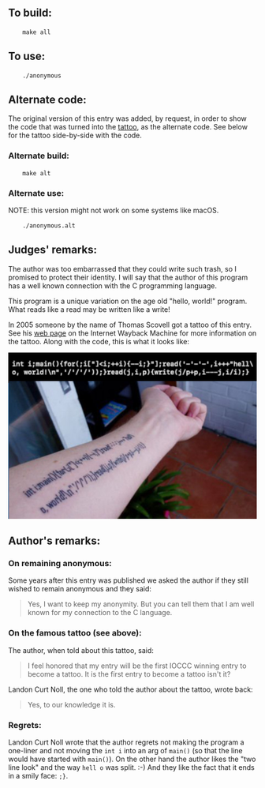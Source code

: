 ## To build:

``` <!---sh-->
    make all
```


## To use:

``` <!---sh-->
    ./anonymous
```


## Alternate code:

The original version of this entry was added, by request,
in order to show the code that was turned into the
[tattoo](https://web.archive.org/web/20070120220721/https://thomasscovell.com/tattoo.php),
as the alternate code. See below for the tattoo side-by-side with the code.


### Alternate build:

``` <!---sh-->
    make alt
```


### Alternate use:

NOTE: this version might not work on some systems like macOS.

``` <!---sh-->
    ./anonymous.alt
```


## Judges' remarks:

The author was too embarrassed that they could write such trash, so I
promised to protect their identity.  I will say that the author of this
program has a well known connection with the C programming language.

This program is a unique variation on the age old "hello, world!" program.  What
reads like a read may be written like a write!

In 2005 someone by the name of Thomas Scovell got a tattoo of this entry. See
his [web
page](https://web.archive.org/web/20070120220721/https://thomasscovell.com/tattoo.php)
on the Internet Wayback Machine for more information on the tattoo. Along with
the code, this is what it looks like:

![1984-anonymous-tattoo.jpg](1984-anonymous-tattoo.jpg)


## Author's remarks:

### On remaining anonymous:

Some years after this entry was published we asked the author if they still
wished to remain anonymous and they said:

> Yes, I want to keep my anonymity.  But you can tell them that I am well known
for my connection to the C language.


### On the famous tattoo (see above):

The author, when told about this tattoo, said:

> I feel honored that my entry will be the first IOCCC winning entry to become a
tattoo. It is the first entry to become a tattoo isn't it?

Landon Curt Noll, the one who told the author about the tattoo, wrote back:

> Yes, to our knowledge it is.


### Regrets:

Landon Curt Noll wrote that the author regrets not making the program a
one-liner and not moving the `int i` into an arg of `main()` (so that the line
would have started with `main()`). On the other hand the author likes the "two
line look" and the way `hell o` was split. :-) And they like the fact that it
ends in a smily face: `;}`.

<!--

    Copyright © 1984-2024 by Landon Curt Noll. All Rights Reserved.

    You are free to share and adapt this file under the terms of this license:

	Creative Commons Attribution-ShareAlike 4.0 International (CC BY-SA 4.0)

    For more information, see:

	https://creativecommons.org/licenses/by-sa/4.0/

-->
